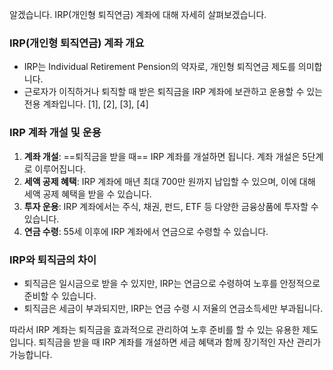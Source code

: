 알겠습니다. IRP(개인형 퇴직연금) 계좌에 대해 자세히 살펴보겠습니다.

### IRP(개인형 퇴직연금) 계좌 개요

- IRP는 Individual Retirement Pension의 약자로, 개인형 퇴직연금 제도를 의미합니다.
- 근로자가 이직하거나 퇴직할 때 받은 퇴직금을 IRP 계좌에 보관하고 운용할 수 있는 전용 계좌입니다. [1], [2], [3], [4]

### IRP 계좌 개설 및 운용

1. **계좌 개설**: ==퇴직금을 받을 때== IRP 계좌를 개설하면 됩니다. 계좌 개설은 5단계로 이루어집니다.
2. **세액 공제 혜택**: IRP 계좌에 매년 최대 700만 원까지 납입할 수 있으며, 이에 대해 세액 공제 혜택을 받을 수 있습니다.
3. **투자 운용**: IRP 계좌에서는 주식, 채권, 펀드, ETF 등 다양한 금융상품에 투자할 수 있습니다.
4. **연금 수령**: 55세 이후에 IRP 계좌에서 연금으로 수령할 수 있습니다.

### IRP와 퇴직금의 차이

- 퇴직금은 일시금으로 받을 수 있지만, IRP는 연금으로 수령하여 노후를 안정적으로 준비할 수 있습니다.
- 퇴직금은 세금이 부과되지만, IRP는 연금 수령 시 저율의 연금소득세만 부과됩니다.

따라서 IRP 계좌는 퇴직금을 효과적으로 관리하여 노후 준비를 할 수 있는 유용한 제도입니다. 퇴직금을 받을 때 IRP 계좌를 개설하면 세금 혜택과 함께 장기적인 자산 관리가 가능합니다. 